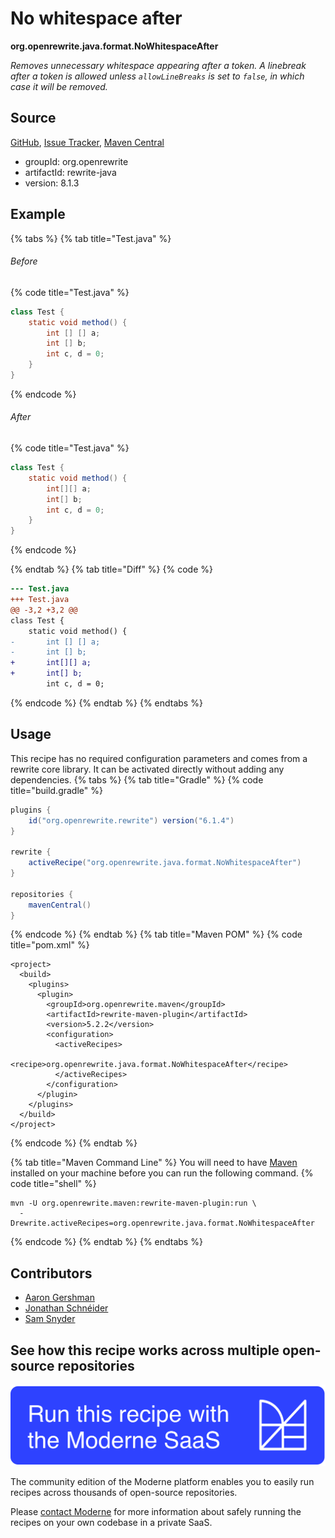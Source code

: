 # No whitespace after

**org.openrewrite.java.format.NoWhitespaceAfter**

_Removes unnecessary whitespace appearing after a token. A linebreak after a token is allowed unless `allowLineBreaks` is set to `false`, in which case it will be removed._

## Source

[GitHub](https://github.com/openrewrite/rewrite/blob/main/rewrite-java/src/main/java/org/openrewrite/java/format/NoWhitespaceAfter.java), [Issue Tracker](https://github.com/openrewrite/rewrite/issues), [Maven Central](https://central.sonatype.com/artifact/org.openrewrite/rewrite-java/8.1.3/jar)

* groupId: org.openrewrite
* artifactId: rewrite-java
* version: 8.1.3

## Example


{% tabs %}
{% tab title="Test.java" %}

###### Before
{% code title="Test.java" %}
```java
class Test {
    static void method() {
        int [] [] a;
        int [] b;
        int c, d = 0;
    }
}
```
{% endcode %}

###### After
{% code title="Test.java" %}
```java
class Test {
    static void method() {
        int[][] a;
        int[] b;
        int c, d = 0;
    }
}
```
{% endcode %}

{% endtab %}
{% tab title="Diff" %}
{% code %}
```diff
--- Test.java
+++ Test.java
@@ -3,2 +3,2 @@
class Test {
    static void method() {
-       int [] [] a;
-       int [] b;
+       int[][] a;
+       int[] b;
        int c, d = 0;
```
{% endcode %}
{% endtab %}
{% endtabs %}


## Usage

This recipe has no required configuration parameters and comes from a rewrite core library. It can be activated directly without adding any dependencies.
{% tabs %}
{% tab title="Gradle" %}
{% code title="build.gradle" %}
```groovy
plugins {
    id("org.openrewrite.rewrite") version("6.1.4")
}

rewrite {
    activeRecipe("org.openrewrite.java.format.NoWhitespaceAfter")
}

repositories {
    mavenCentral()
}

```
{% endcode %}
{% endtab %}
{% tab title="Maven POM" %}
{% code title="pom.xml" %}
```markup
<project>
  <build>
    <plugins>
      <plugin>
        <groupId>org.openrewrite.maven</groupId>
        <artifactId>rewrite-maven-plugin</artifactId>
        <version>5.2.2</version>
        <configuration>
          <activeRecipes>
            <recipe>org.openrewrite.java.format.NoWhitespaceAfter</recipe>
          </activeRecipes>
        </configuration>
      </plugin>
    </plugins>
  </build>
</project>
```
{% endcode %}
{% endtab %}

{% tab title="Maven Command Line" %}
You will need to have [Maven](https://maven.apache.org/download.cgi) installed on your machine before you can run the following command.
{% code title="shell" %}
```shell
mvn -U org.openrewrite.maven:rewrite-maven-plugin:run \
  -Drewrite.activeRecipes=org.openrewrite.java.format.NoWhitespaceAfter
```
{% endcode %}
{% endtab %}
{% endtabs %}

## Contributors
* [Aaron Gershman](5619476+aegershman@users.noreply.github.com)
* [Jonathan Schnéider](jkschneider@gmail.com)
* [Sam Snyder](sam@moderne.io)


## See how this recipe works across multiple open-source repositories

[![Moderne Link Image](/.gitbook/assets/ModerneRecipeButton.png)](https://app.moderne.io/recipes/org.openrewrite.java.format.NoWhitespaceAfter)

The community edition of the Moderne platform enables you to easily run recipes across thousands of open-source repositories.

Please [contact Moderne](https://moderne.io/product) for more information about safely running the recipes on your own codebase in a private SaaS.
